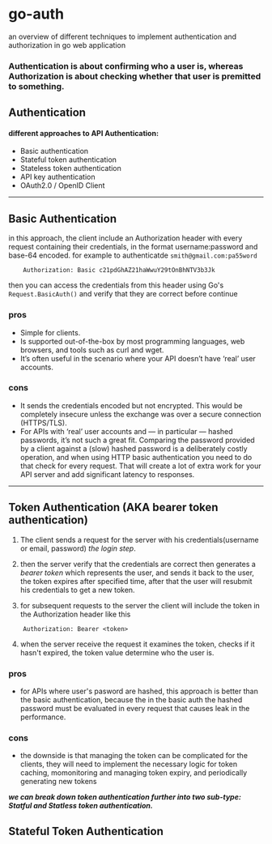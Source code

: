 # go-auth

an overview of different techniques to implement authentication and authorization in go web application

### Authentication is about confirming who a user is, whereas Authorization is about checking whether that user is premitted to something.

## Authentication

#### different approaches to API Authentication:

- Basic authentication
- Stateful token authentication
- Stateless token authentication
- API key authentication
- OAuth2.0 / OpenID Client

---

## Basic Authentication

in this approach, the client include an Authorization header with every request containing their credentials, in the format username:password and base-64 encoded.
for example to authenticatde `smith@gmail.com:pa55word`

```
    Authorization: Basic c21pdGhAZ21haWwuY29tOnBhNTV3b3Jk
```

then you can access the credentials from this header using Go's `Request.BasicAuth()` and verify that they are correct before continue

### pros

- Simple for clients.
- Is supported out-of-the-box by most programming languages, web browsers, and tools such as curl and wget.
- It’s often useful in the scenario where your API doesn’t have ‘real’ user accounts.

### cons

- It sends the credentials encoded but not encrypted. This would be completely insecure unless the exchange was over a secure connection (HTTPS/TLS).
- For APIs with ‘real’ user accounts and — in particular — hashed passwords, it’s not such a great fit. Comparing the password provided by a client against a (slow) hashed password is a deliberately costly operation, and when using HTTP basic authentication you need to do that check for every request. That will create a lot of extra work for your API server and add significant latency to responses.

---

## Token Authentication (AKA bearer token authentication)

1. The client sends a request for the server with his credentials(username or email, password) _the login step_.

2. then the server verify that the credentials are correct then generates a _bearer token_ which
   represents the user, and sends it back to the user, the token expires after specified time, after that the user will resubmit his credentials to get a new token.
3. for subsequent requests to the server the client will include the token in the Authorization header like this

```
    Authorization: Bearer <token>
```

4. when the server receive the request it examines the token, checks if it hasn't expired, the token value determine who the user is.

### pros

- for APIs where user's pasword are hashed, this approach is better than the basic authentication, because the in the basic auth the hashed password must be evaluated in every request that causes leak in the performance.

### cons

- the downside is that managing the token can be complicated for the clients, they will need to implement the necessary logic for token caching, momonitoring and managing token expiry, and periodically generating new tokens

<i>
    <strong>we can break down token authentication further into two sub-type: Statful and Statless token authentication.</strong>
</i>
<br />

## Stateful Token Authentication
